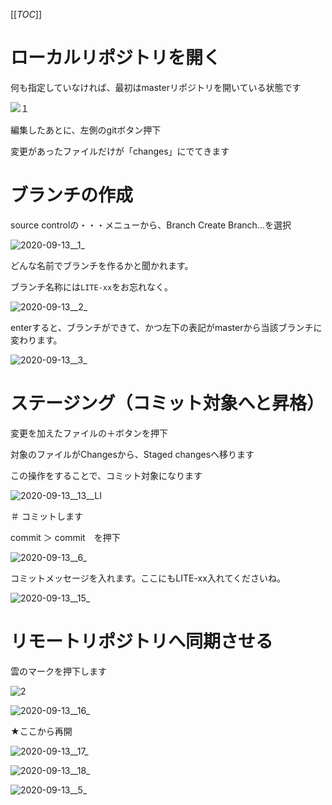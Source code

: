 [[_TOC_]]

# ローカルリポジトリを開く

何も指定していなければ、最初はmasterリポジトリを開いている状態です

![１](uploads/4c2dbd9acbcd34aed4365f1375d8c117/１.jpg)

編集したあとに、左側のgitボタン押下

変更があったファイルだけが「changes」にでてきます

# ブランチの作成

source controlの・・・メニューから、Branch  Create Branch...を選択

![2020-09-13__1_](uploads/1c7bcf7a0a29af405f8b20cf7719c863/2020-09-13__1_.png)

どんな名前でブランチを作るかと聞かれます。

ブランチ名称には`LITE-xx`をお忘れなく。

![2020-09-13__2_](uploads/f7639081e42a9ef6a23b13e04214f46a/2020-09-13__2_.png)

enterすると、ブランチができて、かつ左下の表記がmasterから当該ブランチに変わります。

![2020-09-13__3_](uploads/61c8722e3d8feb807534b989a2a06e72/2020-09-13__3_.png)

# ステージング（コミット対象へと昇格）

変更を加えたファイルの＋ボタンを押下

対象のファイルがChangesから、Staged changesへ移ります

この操作をすることで、コミット対象になります

![2020-09-13__13__LI](uploads/c435fe8ef650f5a446efef8c3d636966/2020-09-13__13__LI.jpg)


＃ コミットします

commit ＞ commit　を押下

![2020-09-13__6_](uploads/0d6ee8a0c44a1bc4b30b52601b149cf3/2020-09-13__6_.png)

コミットメッセージを入れます。ここにもLITE-xx入れてくださいね。

![2020-09-13__15_](uploads/96d4c1abb965db0f7021c4b05ba7eea3/2020-09-13__15_.png)

# リモートリポジトリへ同期させる


雲のマークを押下します

![2](uploads/1ec6369817fb1c4c6697c8c3a2b19e0d/2.jpg)

![2020-09-13__16_](uploads/21f56652dd9800f3c08b3e83d567e8af/2020-09-13__16_.png)

★ここから再開


![2020-09-13__17_](uploads/ef1d495cc293cc994d21c469f3c45ee2/2020-09-13__17_.png)

![2020-09-13__18_](uploads/d5ec89e6f889400303592538293bc7df/2020-09-13__18_.png)





![2020-09-13__5_](uploads/4f66c614c0a5488fa15e7825c2b3a9e1/2020-09-13__5_.png)

